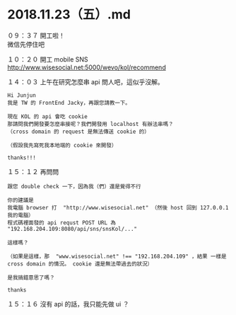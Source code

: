 # 2018.11.23（五）.md

０９：３７ 開工啦！  
微信先停住吧  

１０：２０ 開工 mobile SNS  
http://www.wisesocial.net:5000/wevo/kol/recommend  

１４：０３ 上午在研究怎麼串 api 問人吧，這似乎沒解。  
```
Hi Junjun
我是 TW 的 FrontEnd Jacky，再跟您請教一下。

現在 KOL 的 api 會吃 cookie
那請問我們開發要怎麼串接呢？我們開發用 localhost 有辦法串嗎？
（cross domain 的 request 是無法傳送 cookie 的）

（假設我先寫死我本地端的 cookie 來開發）

thanks!!!
```

１５：１２ 再問問  
```
跟您 double check 一下，因為我（們）還是覺得不行

你的建議是
我電腦 browser 打  "http://www.wisesocial.net" （然後 host 回到 127.0.0.1 我的電腦）
程式碼裡面發的 api requst POST URL 為 "192.168.204.109:8080/api/sns/snsKol/..."

這樣嗎？

（如果是這樣，那  "www.wisesocial.net" !== "192.168.204.109" ，結果 一樣是 cross domain 的情況。 cookie 還是無法帶過去的狀況）

是我搞錯意思了嗎？

thanks
```

１５：１６ 沒有 api 的話，我只能先做 ui ？  
